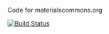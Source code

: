 Code for materialscommons.org

[![Build Status](https://travis-ci.org/materials-commons/materialscommons.org.svg?branch=sprint)](https://travis-ci.org/materials-commons/materialscommons.org)
